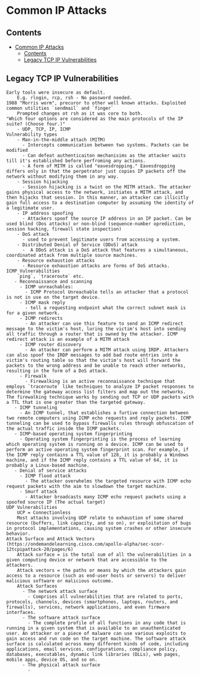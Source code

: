 # Common IP Attacks


## Contents
- [Common IP Attacks](#common-ip-attacks)
  - [Contents](#contents)
  - [Legacy TCP  IP Vulnerabilities](#legacy-tcp--ip-vulnerabilities)
  



## Legacy TCP  IP Vulnerabilities
    Early tools were insecure as default. 
        E.g. rlogin, rcp, rsh - No password needed. 
    1988 "Morris worm", precuror to other well known attacks. Exploited common utilities `sendmail` and `finger` 
        Prompted changes ot rsh as it was core to both. 
    "Which four options are considered as the main protocols of the IP suite? (Choose four.)"
        - UDP, TCP, IP, ICMP
    Vulnerability types
        - Man-in-the-middle attach (MITM) 
          - Intercepts communication between two systems. Packets can be modified 
          - Can defeat authenticaiton mechanisims as the attacker waits till it's established before perfroming any actions. 
          - A form of MITM is called "eavesdropping." Eavesdropping differs only in that the perpetrator just copies IP packets off the network without modifying them in any way.
        - Session hijacking
          - Session hijacking is a twist on the MITM attack. The attacker gains physical access to the network, initiates a MITM attack, and then hijacks that session. In this manner, an attacker can illicitly gain full access to a destination computer by assuming the identity of a legitimate user.
        - IP address spoofing
          - Attackers spoof the source IP address in an IP packet. Can be used blind (Dos attacks) or non-blind (sequence-number oprediction, session hacking, firewall state inspection)
        - DoS attack
          - used to prevent legitimate users from accessing a system. 
        - Distributed Denial of Service (DDoS) attack
          -  A DDoS attack is a DoS attack that features a simultaneous, coordinated attack from multiple source machines.
        - Resource exhaustion attacks
          - Resource exhaustion attacks are forms of DoS attacks.
    ICMP Vulnerabilities
        `ping`, `traceroute` etc. 
       - Reconnaissance and scanning
         - ICMP unreachables: 
           - ICMP Protocol Unreachable tells an attacker that a protocol is not in use on the target device.
         - ICMP mask reply
           - tell a requesting endpoint what the correct subnet mask is for a given network.
         - ICMP redirects
           - An attacker can use this feature to send an ICMP redirect message to the victim's host, luring the victim's host into sending all traffic through a router that is owned by the attacker. ICMP redirect attack is an example of a MITM attack
         - ICMP router discovery
           - An attacker can perform a MITM attack using IRDP. Attackers can also spoof the IRDP messages to add bad route entries into a victim's routing table so that the victim's host will forward the packets to the wrong address and be unable to reach other networks, resulting in the form of a DoS attack.
         - Firewalk
           - Firewalking is an active reconnaissance technique that employs `traceroute` like techniques to analyze IP packet responses to determine the gateway access list filters and map out the networks. The firewalking technique works by sending out TCP or UDP packets with a TTL that is one greater than the targeted gateway. 
       - ICMP tunneling
         - An ICMP tunnel, that establishes a furtive connection between two remote computers using ICMP echo requests and reply packets. ICMP tunneling can be used to bypass firewalls rules through obfuscation of the actual traffic inside the ICMP packets.
       - ICMP-based operating system fingerprinting
         - Operating system fingerprinting is the process of learning which operating system is running on a device. ICMP can be used to perform an active operating system fingerprint scan. For example, if the ICMP reply contains a TTL value of 128, it is probably a Windows machine, and if the ICMP reply contains a TTL value of 64, it is probably a Linux-based machine.
       - Denial of service attacks
         - ICMP flood attack
           - The attacker overwhelms the targeted resource with ICMP echo request packets with the aim to slowdown the target machine. 
         - Smurf attack
           - Attacker broadcasts many ICMP echo request packets using a spoofed source IP (The actual target) 
    UDP Vulnerabilities
        UCP = Connectionless
        Most attacks involving UDP relate to exhaustion of some shared resource (buffers, link capacity, and so on), or exploitation of bugs in protocol implementations, causing system crashes or other insecure behavior.
    Attack Surface and Attack Vectors (https://ondemandelearning.cisco.com/apollo-alpha/sec-scor-12tcpipattack-20/pages/6)
        Attack surface = is the total sum of all the vulnerabilities in a given computing device or network that are accessible to the attackers.
        Attack vectors = the paths or means by which the attackers gain access to a resource (such as end-user hosts or servers) to deliver malicious software or malicious outcome.
        Attack Surfaces
          - The network attack surface 
            - Comprises all vulnerabilities that are related to ports, protocols, channels, devices (smartphones, laptops, routers, and firewalls), services, network applications, and even firmware interfaces.
          - The software attack surface
            - The complete profile of all functions in any code that is running in a given system that is available to an unauthenticated user. An attacker or a piece of malware can use various exploits to gain access and run code on the target machine. The software attack surface is calculated across many different kinds of code, including applications, email services, configurations, compliance policy, databases, executables, dynamic link libraries (DLLs), web pages, mobile apps, device OS, and so on.
          - The physical attack surface
            - 

[def]: #Contents